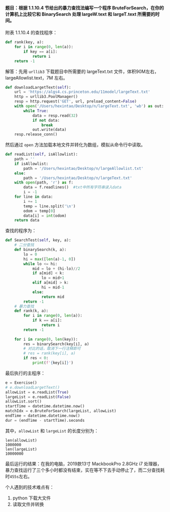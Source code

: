 #### 题目：根据 1.1.10.4 节给出的暴力查找法编写一个程序 BruteForSearch，在你的计算机上比较它和 BinarySearch 处理 largeW.text 和 largeT.text 所需要的时间。

附表 1.1.10.4 的查找程序：

``` python
def rank(key, a):
    for i in range(0, len(a)):
        if key == a[i]:
            return i
    return -1
```
解答：先用 `urllib3` 下载题目中所需要的 largeText.txt 文件，体积90M左右，largeAllowlist.text，7M 左右。

``` python
def downloadLargetText(self):
	url = 'https://algs4.cs.princeton.edu/11model/largeText.txt'
    http = urllib3.PoolManager()
    resp = http.request('GET', url, preload_content=False) 
    with open('/Users/hexintao/Desktop/n/largeText.txt', 'wb') as out:
        while True:
            data = resp.read(32)
            if not data:
                break
            out.write(data)
    resp.release_conn()
```

然后通过 `open` 方法加载本地文件并转化为数组，模拟从命令行中读取。

``` python
def readList(self, isAllowlist):
    path = ''
    if isAllowlist:
        path = '/Users/hexintao/Desktop/n/largeAllowlist.txt'
    else:
        path = '/Users/hexintao/Desktop/n/largeText.txt'
    with open(path, 'r') as f:
        data = f.readlines()  #txt中所有字符串读入data
        i = -1
    for line in data:
        i += 1
        temp = line.split('\n')
        odom = temp[0]
        data[i] = int(odom)
    return data
```

查找的程序为：

``` python
def SearchTest(self, key, a):
	# 二分查找
    def binarySearch(k, a):
        lo = 0
        hi = max([len(a)-1, 0])
        while lo <= hi:
            mid = lo + (hi-lo)//2
            if a[mid] < k:
                lo = mid+1
            elif a[mid] > k:
                hi = mid-1
            else:
                return mid
        return -1
	# 暴力查找
    def rank(k, a):
        for i in range(0, len(a)):
            if k == a[i]:
                return i
        return -1
      
    for i in range(0, len(key)):
        res = binarySearch(key[i], a)
        # 对比的话，取消下一行注释即可
        # res = rank(key[i], a)
        if res < 0:
            print(f'{key[i]}')
```

最后执行的主程序：

``` python
e = Exercise()
# e.downloadLargetText()
allowList = e.readList(True)
largeList = e.readList(False)
allowList.sort()
startTime = datetime.datetime.now()
matchIdx = e.BruteForSearch(largeList, allowList)
endTime = datetime.datetime.now()
dur = (endTime - startTime).seconds
```
其中，`allowList` 和 `largeList` 的长度分别为：

``` 
len(allowList)
1000000
len(largeList)
10000000
```
最后运行的结果：在我的电脑，2019款13寸 MackbookPro 2.8GHz i7 处理器，暴力查找运行了三个多小时都没有结束，实在等不下去手动停止了，而二分查找耗时`455s`左右。

个人遇到的技术难点有：

1. python 下载大文件
2. 读取文件并转换

